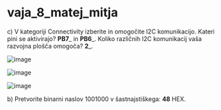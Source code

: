 # vaja_8_matej_mitja



c) V kategoriji Connectivity izberite in omogočite I2C komunikacijo. Kateri pini se aktivirajo? __PB7___ in __PB6___. 
Koliko različnih I2C komunikacij vaša razvojna plošča omogoča? __2___.

![image](https://user-images.githubusercontent.com/97598727/226265418-8b1854f1-9aea-4d6f-b649-8622ba42d944.png)



![image](https://user-images.githubusercontent.com/97598727/226265468-e4ae8176-ab6e-4a24-a295-deaad3b8be73.png)




![image](https://user-images.githubusercontent.com/97598727/226265571-1abd8159-b69c-4370-bb5a-73a171f78088.png)



b) Pretvorite binarni naslov 1001000 v šastnajstiškega: __48__ HEX. 
